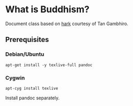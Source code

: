 # What is Buddhism?

Document class based on [hark](https://github.com/profound-labs/hark) courtesy
of Tan Gambhiro.

## Prerequisites

### Debian/Ubuntu

    apt-get install -y texlive-full pandoc

### Cygwin

    apt-cyg install texlive

Install pandoc separately.
